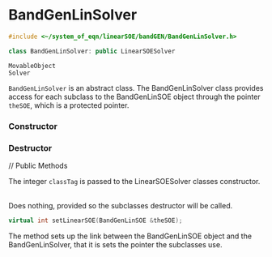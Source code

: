 # BandGenLinSolver

```cpp
#include <~/system_of_eqn/linearSOE/bandGEN/BandGenLinSolver.h>

class BandGenLinSolver: public LinearSOESolver
```

    MovableObject
    Solver


`BandGenLinSolver` is an abstract class. The BandGenLinSolver class
provides access for each subclass to the BandGenLinSOE object through
the pointer `theSOE`, which is a protected pointer.

### Constructor


### Destructor


// Public Methods



The integer `classTag` is passed to the LinearSOESolver classes
constructor.

\
Does nothing, provided so the subclasses destructor will be called.

```cpp
virtual int setLinearSOE(BandGenLinSOE &theSOE);
```
The method sets up the link between the BandGenLinSOE object and the
BandGenLinSolver, that it is sets the pointer the subclasses use.
